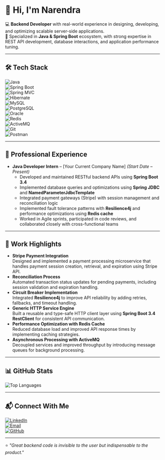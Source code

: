 # 👋 Hi, I'm Narendra  

💻 **Backend Developer** with real-world experience in designing, developing, and optimizing scalable server-side applications.  
🎯 Specialized in **Java & Spring Boot** ecosystem, with strong expertise in REST API development, database interactions, and application performance tuning.  

---

## 🛠 Tech Stack  

![Java](https://img.shields.io/badge/Java-007396?style=for-the-badge&logo=java&logoColor=white)  
![Spring Boot](https://img.shields.io/badge/Spring_Boot-6DB33F?style=for-the-badge&logo=spring-boot&logoColor=white)  
![Spring MVC](https://img.shields.io/badge/Spring_MVC-6DB33F?style=for-the-badge&logo=spring&logoColor=white)  
![Hibernate](https://img.shields.io/badge/Hibernate-59666C?style=for-the-badge&logo=hibernate&logoColor=white)  
![MySQL](https://img.shields.io/badge/MySQL-4479A1?style=for-the-badge&logo=mysql&logoColor=white)  
![PostgreSQL](https://img.shields.io/badge/PostgreSQL-316192?style=for-the-badge&logo=postgresql&logoColor=white)  
![Oracle](https://img.shields.io/badge/Oracle-F80000?style=for-the-badge&logo=oracle&logoColor=white)  
![Redis](https://img.shields.io/badge/Redis-DC382D?style=for-the-badge&logo=redis&logoColor=white)  
![ActiveMQ](https://img.shields.io/badge/ActiveMQ-FF6600?style=for-the-badge&logo=apache&logoColor=white)  
![Git](https://img.shields.io/badge/Git-F05032?style=for-the-badge&logo=git&logoColor=white)  
![Postman](https://img.shields.io/badge/Postman-FF6C37?style=for-the-badge&logo=postman&logoColor=white)  

---

## 💼 Professional Experience  
- **Java Developer Intern** – [Your Current Company Name] *(Start Date – Present)*  
  - Developed and maintained RESTful backend APIs using **Spring Boot 3.4**  
  - Implemented database queries and optimizations using **Spring JDBC** and **NamedParameterJdbcTemplate**  
  - Integrated payment gateways (Stripe) with session management and reconciliation logic  
  - Implemented fault tolerance patterns with **Resilience4j** and performance optimizations using **Redis cache**  
  - Worked in Agile sprints, participated in code reviews, and collaborated closely with cross-functional teams  

---

## 🌟 Work Highlights  
- **Stripe Payment Integration**  
  Designed and implemented a payment processing microservice that handles payment session creation, retrieval, and expiration using Stripe API.  
- **Reconciliation Process**  
  Automated transaction status updates for pending payments, including session validation and expiration handling.  
- **Circuit Breaker Implementation**  
  Integrated **Resilience4j** to improve API reliability by adding retries, fallbacks, and timeout handling.  
- **Generic HTTP Service Engine**  
  Built a reusable and type-safe HTTP client layer using **Spring Boot 3.4 RestClient** for consistent API communication.  
- **Performance Optimization with Redis Cache**  
  Reduced database load and improved API response times by implementing caching strategies.  
- **Asynchronous Processing with ActiveMQ**  
  Decoupled services and improved throughput by introducing message queues for background processing.  

---

## 📊 GitHub Stats  

![Top Languages](https://github-readme-stats.vercel.app/api/top-langs/?username=tech-Narendra&layout=compact&theme=tokyonight)  

---

## 📬 Connect With Me  

[![LinkedIn](https://img.shields.io/badge/LinkedIn-0077B5?style=for-the-badge&logo=linkedin&logoColor=white)](https://linkedin.com/in/yourprofile)  
[![Email](https://img.shields.io/badge/Email-D14836?style=for-the-badge&logo=gmail&logoColor=white)](mailto:narendra27724@gmail.com)  
[![GitHub](https://img.shields.io/badge/GitHub-100000?style=for-the-badge&logo=github&logoColor=white)](https://github.com/tech-Narendra)  

---

⭐ *"Great backend code is invisible to the user but indispensable to the product."*  
